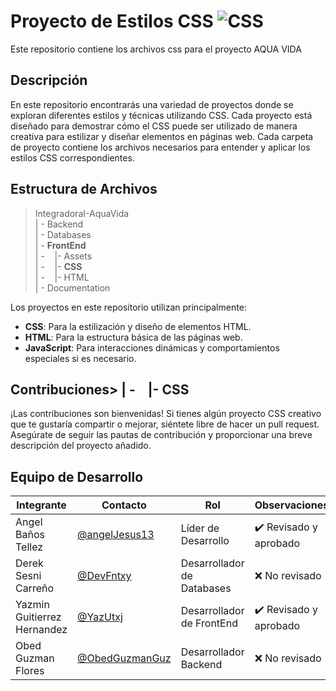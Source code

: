 # Proyecto de Estilos CSS   ![CSS](    https://img.shields.io/badge/CSS-239120?&style=for-the-badge&logo=css3&logoColor=white)


Este repositorio contiene los archivos css para el proyecto AQUA VIDA 

## Descripción

En este repositorio encontrarás una variedad de proyectos donde se exploran diferentes estilos y técnicas utilizando CSS. Cada proyecto está diseñado para demostrar cómo el CSS puede ser utilizado de manera creativa para estilizar y diseñar elementos en páginas web.
Cada carpeta de proyecto contiene los archivos necesarios para entender y aplicar los estilos CSS correspondientes.

## Estructura de Archivos

> IntegradoraI-AquaVida<br>
> | - Backend <br> 
> | - Databases<br>
> | - **FrontEnd** <br>
> | -&nbsp;&nbsp;&nbsp;&nbsp;|- Assets<br>
> | -&nbsp;&nbsp;&nbsp;&nbsp;|- **CSS**<br>
> | -&nbsp;&nbsp;&nbsp;&nbsp;|- HTML<br>
> | - Documentation<br>

Los proyectos en este repositorio utilizan principalmente:

- **CSS**: Para la estilización y diseño de elementos HTML.
- **HTML**: Para la estructura básica de las páginas web.
- **JavaScript**: Para interacciones dinámicas y comportamientos especiales si es necesario.

## Contribuciones> | -&nbsp;&nbsp;&nbsp;&nbsp;|- CSS<br>

¡Las contribuciones son bienvenidas! Si tienes algún proyecto CSS creativo que te gustaría compartir o mejorar, siéntete libre de hacer un pull request. Asegúrate de seguir las pautas de contribución y proporcionar una breve descripción del proyecto añadido.

## Equipo de Desarrollo

|Integrante|Contacto|Rol|Observaciones|
|------------|--------|---|---|
|Angel Baños Tellez|[@angelJesus13](https://github.com/angelJesus13)|Líder de Desarrollo|✔️ Revisado y aprobado|
|Derek Sesni Carreño|[@DevFntxy](https://github.com/DevFntxy)|Desarrollador de Databases|❌ No revisado|
|Yazmin Guitierrez Hernandez|[@YazUtxj](https://github.com/YazUtxj)|Desarrollador de FrontEnd|✔️  Revisado y aprobado|
|Obed Guzman Flores|[@ObedGuzmanGuz](https://github.com/ObedGuzmanGuz)|Desarrollador Backend|❌ No revisado|
